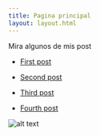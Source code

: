 ```yaml
---
title: Pagina principal
layout: layout.html
---
```


Mira algunos de mis post

- [First post](posts/first-post/)

- [Second post](posts/second-post/)

- [Third post](posts/third-post/)

- [Fourth post](posts/fourth-post/)

![alt text](https://www.google.fr/imgres?imgurl=https%3A%2F%2Fvignette.wikia.nocookie.net%2Fcentral%2Fimages%2F2%2F22%2FKawaii_Pikachu_Eating_Pocky_ChocoSticks.jpeg%2Frevision%2Flatest%3Fcb%3D20160718041529&imgrefurl=http%3A%2F%2Fcommunity.wikia.com%2Fwiki%2FFile%3AKawaii_Pikachu_Eating_Pocky_ChocoSticks.jpeg&docid=UGwNb0COexxnkM&tbnid=U7XpuVk_X3m9SM%3A&vet=10ahUKEwi5pPmu14reAhUJKMAKHW4SDrIQMwiBAShCMEI..i&w=500&h=432&bih=669&biw=1366&q=jpeg&ved=0ahUKEwi5pPmu14reAhUJKMAKHW4SDrIQMwiBAShCMEI&iact=mrc&uact=8 "kirby")
